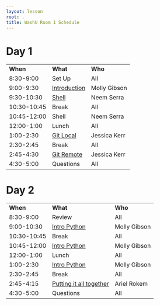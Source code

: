 ```yaml
---
layout: lesson
root: .
title: WashU Room 1 Schedule
---
```

# Day 1
<table class="table table-striped">
<tr>
    <td> <b>When</b>               </td>
    <td> <b>What</b>         </td>
    <td> <b>Who</b> </td>
</tr>
<tr>
    <td> 8:30-9:00      </td>
    <td>  Set Up</td>
    <td> All             </td>
</tr>
<tr>
    <td> 9:00-9:30      </td>
    <td><a href="{{site.github.url}}/slides/intro.html">Introduction</a></td>
    <td> Molly Gibson       </td>
</tr>
<tr>
    <td> 9:30-10:30     </td>
    <td><a href="{{site.github.url}}/novice/shell/index.html">Shell</a> </td>
    <td> Neem Serra </td>
</tr>
<tr>
    <td> 10:30-10:45    </td>
    <td>  Break  </td>
    <td> All             </td>
</tr>
<tr>
    <td> 10:45-12:00    </td>
    <td>  Shell  </td>
    <td> Neem Serra </td>
</tr>
<tr>
    <td> 12:00-1:00    </td>
    <td>  Lunch  </td>
    <td> All </td>
</tr>
<tr>
    <td> 1:00-2:30     </td>
    <td><a href="http://jessitron.github.io/git-happens/scientists/index.html">Git Local</a>  </td>
    <td> Jessica Kerr </td>
</tr>
<tr>
    <td> 2:30-2:45      </td>
    <td>  Break  </td>
    <td> All </td>
</tr>
<tr>
    <td> 2:45-4:30      </td>
    <td><a href="http://jessitron.github.io/git-happens/scientists/index.html">Git Remote</a></td>
    <td> Jessica Kerr </td>
</tr>
<tr>
    <td> 4:30-5:00      </td>
    <td>  Questions  </td>
    <td> All </td>
</tr>
</table>


# Day 2


<table class="table table-striped">
<tr>
    <td> <b>When</b>               </td>
    <td> <b>What</b>          </td>
    <td> <b>Who</b> </td>
</tr>
<tr>
    <td> 8:30-9:00      </td>
    <td>  Review  </td>
    <td> All             </td>
</tr>
<tr>
    <td> 9:00-10:30     </td>
    <td> <a href="{{site.github.url}}/novice/python/index.html"> Intro Python </a> </td>
    <td> Molly Gibson </td>
</tr>
<tr>
    <td> 10:30-10:45    </td>
    <td>  Break</td>
    <td> All             </td>
</tr>
<tr>
    <td> 10:45-12:00    </td>
    <td> <a href="{{site.github.url}}/novice/python/index.html"> Intro Python </a></td>
    <td> Molly Gibson </td>
</tr>
<tr>
    <td> 12:00-1:00     </td>
    <td>  Lunch</td>
    <td> All </td>
</tr>
<tr>
    <td> 1:00-2:30     </td>
    <td> <a href="{{site.github.url}}/novice/python/index.html"> Intro Python </a></td>
    <td> Molly Gibson </td>
</tr>
<tr>
    <td> 2:30-2:45     </td>
    <td>  Break</td>
    <td> All </td>
</tr>
<tr>
    <td> 2:45-4:15      </td>
    <td>  <a href="{{site.github.url}}/novice/reproducible_workflow/index.html"> Putting it
    all together </a> </td>
    <td> Ariel Rokem </td>
</tr>
<tr>
    <td> 4:30-5:00      </td>
    <td>  Questions</td>
    <td> All </td>
</tr>
</table>


